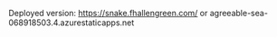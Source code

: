 Deployed version: https://snake.fhallengreen.com/ or agreeable-sea-068918503.4.azurestaticapps.net


